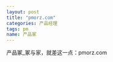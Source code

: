 ```yaml
---
layout: post
title: "pmorz.com"
categories: 产品经理
tags: pm
name: 产品冢
---
```


产品冢_冢与家，就差这一点：pmorz.com
<!--break-->
